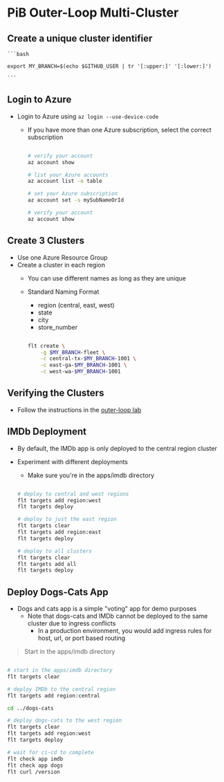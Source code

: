 # PiB Outer-Loop Multi-Cluster

## Create a unique cluster identifier

    ```bash

    export MY_BRANCH=$(echo $GITHUB_USER | tr '[:upper:]' '[:lower:]')

    ```

## Login to Azure

- Login to Azure using `az login --use-device-code`
  - If you have more than one Azure subscription, select the correct subscription

    ```bash

    # verify your account
    az account show

    # list your Azure accounts
    az account list -o table

    # set your Azure subscription
    az account set -s mySubNameOrId

    # verify your account
    az account show

    ```

## Create 3 Clusters

- Use one Azure Resource Group
- Create a cluster in each region
  - You can use different names as long as they are unique
  - Standard Naming Format
    - region (central, east, west)
    - state
    - city
    - store_number

    ```bash

    flt create \
        -g $MY_BRANCH-fleet \
        -c central-tx-$MY_BRANCH-1001 \
        -c east-ga-$MY_BRANCH-1001 \
        -c west-wa-$MY_BRANCH-1001

    ```

## Verifying the Clusters

- Follow the instructions in the [outer-loop lab](./outer-loop.md)

## IMDb Deployment

- By default, the IMDb app is only deployed to the central region cluster
- Experiment with different deployments
  - Make sure you're in the apps/imdb directory

  ```bash

  # deploy to central and west regions
  flt targets add region:west
  flt targets deploy

  # deploy to just the east region
  flt targets clear
  flt targets add region:east
  flt targets deploy

  # deploy to all clusters
  flt targets clear
  flt targets add all
  flt targets deploy

  ```

## Deploy Dogs-Cats App

- Dogs and cats app is a simple "voting" app for demo purposes
  - Note that dogs-cats and IMDb cannot be deployed to the same cluster due to ingress conflicts
    - In a production environment, you would add ingress rules for host, url, or port based routing

> Start in the apps/imdb directory

```bash

# start in the apps/imdb directory
flt targets clear

# deploy IMDb to the central region
flt targets add region:central

cd ../dogs-cats

# deploy dogs-cats to the west region
flt targets clear
flt targets add region:west
flt targets deploy

# wait for ci-cd to complete
flt check app imdb
flt check app dogs
flt curl /version

```

